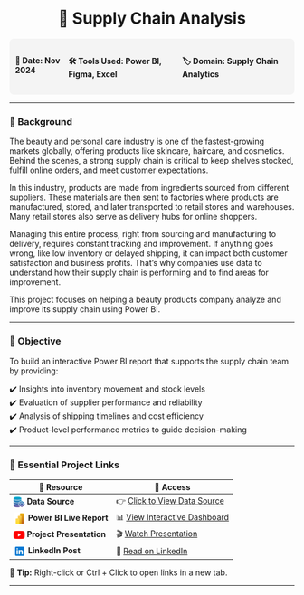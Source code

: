 <h1 align="center">🚚 Supply Chain Analysis</h1>

<div style="display: flex; justify-content: space-between; padding: 10px; background-color: #f4f4f4; border-radius: 8px;">
  <h4>📅 Date: Nov 2024</h4>
  <h4>🛠️ Tools Used: Power BI, Figma, Excel</h4>
  <h4>🏷️ Domain: Supply Chain Analytics </h4>
</div>

---

### 📌 Background

The beauty and personal care industry is one of the fastest-growing markets globally, offering products like skincare, haircare, and cosmetics. Behind the scenes, a strong supply chain is critical to keep shelves stocked, fulfill online orders, and meet customer expectations.

In this industry, products are made from ingredients sourced from different suppliers. These materials are then sent to factories where products are manufactured, stored, and later transported to retail stores and warehouses. Many retail stores also serve as delivery hubs for online shoppers.

Managing this entire process, right from sourcing and manufacturing to delivery, requires constant tracking and improvement. If anything goes wrong, like low inventory or delayed shipping, it can impact both customer satisfaction and business profits. That’s why companies use data to understand how their supply chain is performing and to find areas for improvement.

This project focuses on helping a beauty products company analyze and improve its supply chain using Power BI.

---

### 🎯 Objective

To build an interactive Power BI report that supports the supply chain team by providing:

✔️ Insights into inventory movement and stock levels  
✔️ Evaluation of supplier performance and reliability  
✔️ Analysis of shipping timelines and cost efficiency  
✔️ Product-level performance metrics to guide decision-making

---

###  📂 Essential Project Links  

| 🧭 Resource | 🔗 Access |
|------------|----------|
| <img src="https://github.com/Chakradhar-M/PBI_Images/blob/main/Portfolio_Icons/database.png?raw=true" width="20" style="vertical-align:middle;"> **Data Source** | 👉 [Click to View Data Source](#) |
| <img src="https://github.com/Chakradhar-M/PBI_Images/blob/main/Portfolio_Icons/power-bi.png?raw=true" width="22" style="vertical-align:middle;"> **Power BI Live Report** | 📊 [View Interactive Dashboard](#) |
| <img src="https://github.com/Chakradhar-M/PBI_Images/blob/main/Portfolio_Icons/youtube.png?raw=true" width="20" style="vertical-align:middle;"> **Project Presentation** | 🎬 [Watch Presentation](#) |
| <img src="https://github.com/Chakradhar-M/PBI_Images/blob/main/Portfolio_Icons/linkedin.png?raw=true" width="22" style="vertical-align:middle;"> **LinkedIn Post** | 🔗 [Read on LinkedIn](#) |

📌 **Tip:** Right-click or Ctrl + Click to open links in a new tab.

---

